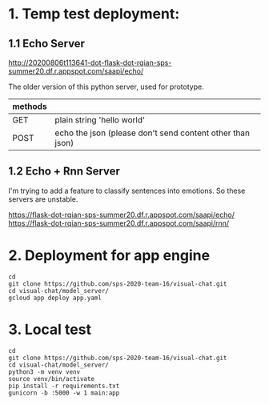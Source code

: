 # 1. Temp test deployment: 

## 1.1 Echo Server

http://20200806t113641-dot-flask-dot-rqian-sps-summer20.df.r.appspot.com/saapi/echo/

The older version of this python server, used for prototype.

| methods |  |
|--|--|
| GET | plain string 'hello world' |
| POST | echo the json (please don't send content other than json) |

## 1.2 Echo + Rnn Server

I'm trying to add a feature to classify sentences into emotions.
So these servers are unstable.

https://flask-dot-rqian-sps-summer20.df.r.appspot.com/saapi/echo/
https://flask-dot-rqian-sps-summer20.df.r.appspot.com/saapi/rnn/

# 2. Deployment for app engine
```
cd
git clone https://github.com/sps-2020-team-16/visual-chat.git
cd visual-chat/model_server/
gcloud app deploy app.yaml
```

# 3. Local test
```
cd
git clone https://github.com/sps-2020-team-16/visual-chat.git
cd visual-chat/model_server/
python3 -m venv venv
source venv/bin/activate
pip install -r requirements.txt
gunicorn -b :5000 -w 1 main:app
```
